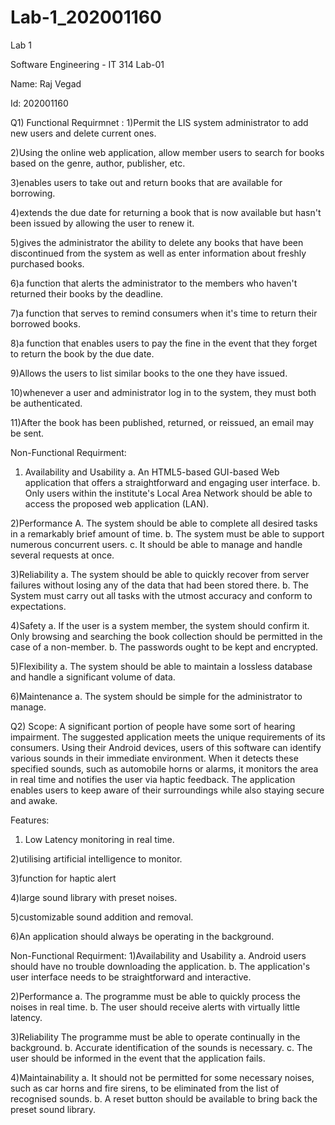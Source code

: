 # Lab-1_202001160
Lab 1

Software Engineering - IT 314 Lab-01

Name: Raj Vegad

Id: 202001160

Q1)
Functional Requirmnet :
1)Permit the LIS system administrator to add new users and delete current ones.

2)Using the online web application, allow member users to search for books based on the genre, author, publisher, etc.

3)enables users to take out and return books that are available for borrowing.

4)extends the due date for returning a book that is now available but hasn't been issued by allowing the user to renew it.

5)gives the administrator the ability to delete any books that have been discontinued from the system as well as enter information about freshly purchased books.

6)a function that alerts the administrator to the members who haven't returned their books by the deadline.

7)a function that serves to remind consumers when it's time to return their borrowed books.

8)a function that enables users to pay the fine in the event that they forget to return the book by the due date.

9)Allows the users to list similar books to the one they have issued.

10)whenever a user and administrator log in to the system, they must both be authenticated.

11)After the book has been published, returned, or reissued, an email may be sent.

Non-Functional Requirment:
1) Availability and Usability a. An HTML5-based GUI-based Web application that offers a straightforward and engaging user interface. b. Only users within the institute's Local Area Network should be able to access the proposed web application (LAN).

2)Performance A. The system should be able to complete all desired tasks in a remarkably brief amount of time. b. The system must be able to support numerous concurrent users. c. It should be able to manage and handle several requests at once.

3)Reliability a. The system should be able to quickly recover from server failures without losing any of the data that had been stored there. b. The System must carry out all tasks with the utmost accuracy and conform to expectations.

4)Safety a. If the user is a system member, the system should confirm it. Only browsing and searching the book collection should be permitted in the case of a non-member. b. The passwords ought to be kept and encrypted.

5)Flexibility a. The system should be able to maintain a lossless database and handle a significant volume of data.

6)Maintenance a. The system should be simple for the administrator to manage.


Q2)
Scope:
A significant portion of people have some sort of hearing impairment. The suggested application meets the unique requirements of its consumers. Using their Android devices, users of this software can identify various sounds in their immediate environment. When it detects these specified sounds, such as automobile horns or alarms, it monitors the area in real time and notifies the user via haptic feedback. The application enables users to keep aware of their surroundings while also staying secure and awake.

Features:

1) Low Latency monitoring in real time.

2)utilising artificial intelligence to monitor.

3)function for haptic alert

4)large sound library with preset noises.

5)customizable sound addition and removal.

6)An application should always be operating in the background.

Non-Functional Requirment:
1)Availability and Usability a. Android users should have no trouble downloading the application. b. The application's user interface needs to be straightforward and interactive.

2)Performance a. The programme must be able to quickly process the noises in real time. b. The user should receive alerts with virtually little latency.

3)Reliability The programme must be able to operate continually in the background. b. Accurate identification of the sounds is necessary. c. The user should be informed in the event that the application fails.

4)Maintainability a. It should not be permitted for some necessary noises, such as car horns and fire sirens, to be eliminated from the list of recognised sounds. b. A reset button should be available to bring back the preset sound library.


